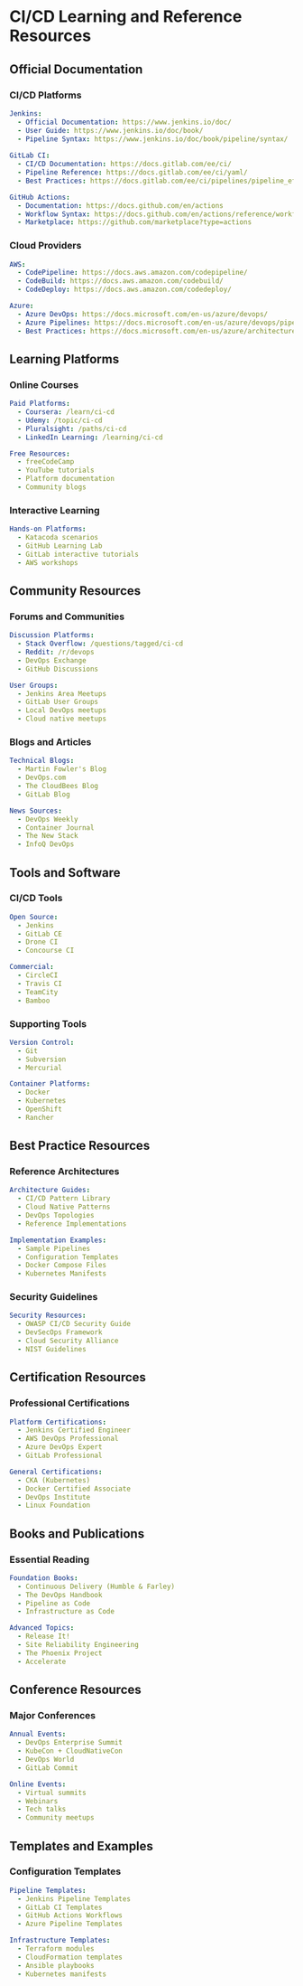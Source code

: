 # CI/CD Learning and Reference Resources

## Official Documentation

### CI/CD Platforms
```yaml
Jenkins:
  - Official Documentation: https://www.jenkins.io/doc/
  - User Guide: https://www.jenkins.io/doc/book/
  - Pipeline Syntax: https://www.jenkins.io/doc/book/pipeline/syntax/
  
GitLab CI:
  - CI/CD Documentation: https://docs.gitlab.com/ee/ci/
  - Pipeline Reference: https://docs.gitlab.com/ee/ci/yaml/
  - Best Practices: https://docs.gitlab.com/ee/ci/pipelines/pipeline_efficiency.html

GitHub Actions:
  - Documentation: https://docs.github.com/en/actions
  - Workflow Syntax: https://docs.github.com/en/actions/reference/workflow-syntax-for-github-actions
  - Marketplace: https://github.com/marketplace?type=actions
```

### Cloud Providers
```yaml
AWS:
  - CodePipeline: https://docs.aws.amazon.com/codepipeline/
  - CodeBuild: https://docs.aws.amazon.com/codebuild/
  - CodeDeploy: https://docs.aws.amazon.com/codedeploy/

Azure:
  - Azure DevOps: https://docs.microsoft.com/en-us/azure/devops/
  - Azure Pipelines: https://docs.microsoft.com/en-us/azure/devops/pipelines/
  - Best Practices: https://docs.microsoft.com/en-us/azure/architecture/framework/devops/
```

## Learning Platforms

### Online Courses
```yaml
Paid Platforms:
  - Coursera: /learn/ci-cd
  - Udemy: /topic/ci-cd
  - Pluralsight: /paths/ci-cd
  - LinkedIn Learning: /learning/ci-cd

Free Resources:
  - freeCodeCamp
  - YouTube tutorials
  - Platform documentation
  - Community blogs
```

### Interactive Learning
```yaml
Hands-on Platforms:
  - Katacoda scenarios
  - GitHub Learning Lab
  - GitLab interactive tutorials
  - AWS workshops
```

## Community Resources

### Forums and Communities
```yaml
Discussion Platforms:
  - Stack Overflow: /questions/tagged/ci-cd
  - Reddit: /r/devops
  - DevOps Exchange
  - GitHub Discussions

User Groups:
  - Jenkins Area Meetups
  - GitLab User Groups
  - Local DevOps meetups
  - Cloud native meetups
```

### Blogs and Articles
```yaml
Technical Blogs:
  - Martin Fowler's Blog
  - DevOps.com
  - The CloudBees Blog
  - GitLab Blog

News Sources:
  - DevOps Weekly
  - Container Journal
  - The New Stack
  - InfoQ DevOps
```

## Tools and Software

### CI/CD Tools
```yaml
Open Source:
  - Jenkins
  - GitLab CE
  - Drone CI
  - Concourse CI

Commercial:
  - CircleCI
  - Travis CI
  - TeamCity
  - Bamboo
```

### Supporting Tools
```yaml
Version Control:
  - Git
  - Subversion
  - Mercurial

Container Platforms:
  - Docker
  - Kubernetes
  - OpenShift
  - Rancher
```

## Best Practice Resources

### Reference Architectures
```yaml
Architecture Guides:
  - CI/CD Pattern Library
  - Cloud Native Patterns
  - DevOps Topologies
  - Reference Implementations

Implementation Examples:
  - Sample Pipelines
  - Configuration Templates
  - Docker Compose Files
  - Kubernetes Manifests
```

### Security Guidelines
```yaml
Security Resources:
  - OWASP CI/CD Security Guide
  - DevSecOps Framework
  - Cloud Security Alliance
  - NIST Guidelines
```

## Certification Resources

### Professional Certifications
```yaml
Platform Certifications:
  - Jenkins Certified Engineer
  - AWS DevOps Professional
  - Azure DevOps Expert
  - GitLab Professional

General Certifications:
  - CKA (Kubernetes)
  - Docker Certified Associate
  - DevOps Institute
  - Linux Foundation
```

## Books and Publications

### Essential Reading
```yaml
Foundation Books:
  - Continuous Delivery (Humble & Farley)
  - The DevOps Handbook
  - Pipeline as Code
  - Infrastructure as Code

Advanced Topics:
  - Release It!
  - Site Reliability Engineering
  - The Phoenix Project
  - Accelerate
```

## Conference Resources

### Major Conferences
```yaml
Annual Events:
  - DevOps Enterprise Summit
  - KubeCon + CloudNativeCon
  - DevOps World
  - GitLab Commit

Online Events:
  - Virtual summits
  - Webinars
  - Tech talks
  - Community meetups
```

## Templates and Examples

### Configuration Templates
```yaml
Pipeline Templates:
  - Jenkins Pipeline Templates
  - GitLab CI Templates
  - GitHub Actions Workflows
  - Azure Pipeline Templates

Infrastructure Templates:
  - Terraform modules
  - CloudFormation templates
  - Ansible playbooks
  - Kubernetes manifests
```
